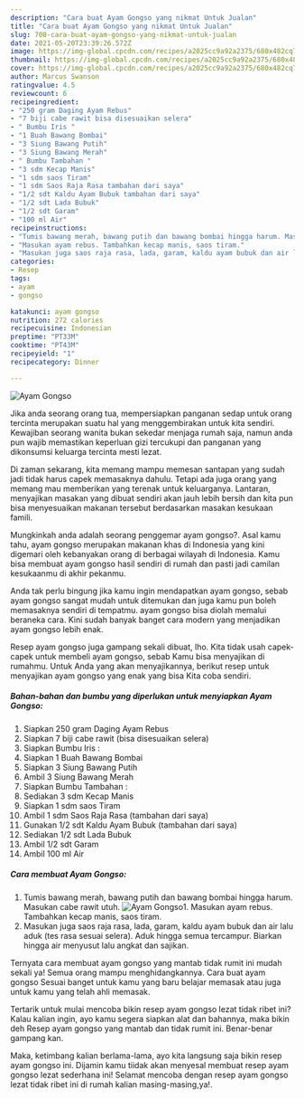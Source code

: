 ```yaml
---
description: "Cara buat Ayam Gongso yang nikmat Untuk Jualan"
title: "Cara buat Ayam Gongso yang nikmat Untuk Jualan"
slug: 700-cara-buat-ayam-gongso-yang-nikmat-untuk-jualan
date: 2021-05-20T23:39:26.572Z
image: https://img-global.cpcdn.com/recipes/a2025cc9a92a2375/680x482cq70/ayam-gongso-foto-resep-utama.jpg
thumbnail: https://img-global.cpcdn.com/recipes/a2025cc9a92a2375/680x482cq70/ayam-gongso-foto-resep-utama.jpg
cover: https://img-global.cpcdn.com/recipes/a2025cc9a92a2375/680x482cq70/ayam-gongso-foto-resep-utama.jpg
author: Marcus Swanson
ratingvalue: 4.5
reviewcount: 6
recipeingredient:
- "250 gram Daging Ayam Rebus"
- "7 biji cabe rawit bisa disesuaikan selera"
- " Bumbu Iris "
- "1 Buah Bawang Bombai"
- "3 Siung Bawang Putih"
- "3 Siung Bawang Merah"
- " Bumbu Tambahan "
- "3 sdm Kecap Manis"
- "1 sdm saos Tiram"
- "1 sdm Saos Raja Rasa tambahan dari saya"
- "1/2 sdt Kaldu Ayam Bubuk tambahan dari saya"
- "1/2 sdt Lada Bubuk"
- "1/2 sdt Garam"
- "100 ml Air"
recipeinstructions:
- "Tumis bawang merah, bawang putih dan bawang bombai hingga harum. Masukan cabe rawit utuh."
- "Masukan ayam rebus. Tambahkan kecap manis, saos tiram."
- "Masukan juga saos raja rasa, lada, garam, kaldu ayam bubuk dan air lalu aduk (tes rasa sesuai selera). Aduk hingga semua tercampur. Biarkan hingga air menyusut lalu angkat dan sajikan."
categories:
- Resep
tags:
- ayam
- gongso

katakunci: ayam gongso 
nutrition: 272 calories
recipecuisine: Indonesian
preptime: "PT33M"
cooktime: "PT43M"
recipeyield: "1"
recipecategory: Dinner

---
```



![Ayam Gongso](https://img-global.cpcdn.com/recipes/a2025cc9a92a2375/680x482cq70/ayam-gongso-foto-resep-utama.jpg)

Jika anda seorang orang tua, mempersiapkan panganan sedap untuk orang tercinta merupakan suatu hal yang menggembirakan untuk kita sendiri. Kewajiban seorang  wanita bukan sekedar menjaga rumah saja, namun anda pun wajib memastikan keperluan gizi tercukupi dan panganan yang dikonsumsi keluarga tercinta mesti lezat.

Di zaman  sekarang, kita memang mampu memesan santapan yang sudah jadi tidak harus capek memasaknya dahulu. Tetapi ada juga orang yang memang mau memberikan yang terenak untuk keluarganya. Lantaran, menyajikan masakan yang dibuat sendiri akan jauh lebih bersih dan kita pun bisa menyesuaikan makanan tersebut berdasarkan masakan kesukaan famili. 



Mungkinkah anda adalah seorang penggemar ayam gongso?. Asal kamu tahu, ayam gongso merupakan makanan khas di Indonesia yang kini digemari oleh kebanyakan orang di berbagai wilayah di Indonesia. Kamu bisa membuat ayam gongso hasil sendiri di rumah dan pasti jadi camilan kesukaanmu di akhir pekanmu.

Anda tak perlu bingung jika kamu ingin mendapatkan ayam gongso, sebab ayam gongso sangat mudah untuk ditemukan dan juga kamu pun boleh memasaknya sendiri di tempatmu. ayam gongso bisa diolah memalui beraneka cara. Kini sudah banyak banget cara modern yang menjadikan ayam gongso lebih enak.

Resep ayam gongso juga gampang sekali dibuat, lho. Kita tidak usah capek-capek untuk membeli ayam gongso, sebab Kamu bisa menyajikan di rumahmu. Untuk Anda yang akan menyajikannya, berikut resep untuk menyajikan ayam gongso yang enak yang bisa Kita coba sendiri.

<!--inarticleads1-->

##### Bahan-bahan dan bumbu yang diperlukan untuk menyiapkan Ayam Gongso:

1. Siapkan 250 gram Daging Ayam Rebus
1. Siapkan 7 biji cabe rawit (bisa disesuaikan selera)
1. Siapkan  Bumbu Iris :
1. Siapkan 1 Buah Bawang Bombai
1. Siapkan 3 Siung Bawang Putih
1. Ambil 3 Siung Bawang Merah
1. Siapkan  Bumbu Tambahan :
1. Sediakan 3 sdm Kecap Manis
1. Siapkan 1 sdm saos Tiram
1. Ambil 1 sdm Saos Raja Rasa (tambahan dari saya)
1. Gunakan 1/2 sdt Kaldu Ayam Bubuk (tambahan dari saya)
1. Sediakan 1/2 sdt Lada Bubuk
1. Ambil 1/2 sdt Garam
1. Ambil 100 ml Air




<!--inarticleads2-->

##### Cara membuat Ayam Gongso:

1. Tumis bawang merah, bawang putih dan bawang bombai hingga harum. Masukan cabe rawit utuh.
<img src="https://img-global.cpcdn.com/steps/dad2d837914efc99/160x128cq70/ayam-gongso-langkah-memasak-1-foto.jpg" alt="Ayam Gongso">1. Masukan ayam rebus. Tambahkan kecap manis, saos tiram.
1. Masukan juga saos raja rasa, lada, garam, kaldu ayam bubuk dan air lalu aduk (tes rasa sesuai selera). Aduk hingga semua tercampur. Biarkan hingga air menyusut lalu angkat dan sajikan.




Ternyata cara membuat ayam gongso yang mantab tidak rumit ini mudah sekali ya! Semua orang mampu menghidangkannya. Cara buat ayam gongso Sesuai banget untuk kamu yang baru belajar memasak atau juga untuk kamu yang telah ahli memasak.

Tertarik untuk mulai mencoba bikin resep ayam gongso lezat tidak ribet ini? Kalau kalian ingin, ayo kamu segera siapkan alat dan bahannya, maka bikin deh Resep ayam gongso yang mantab dan tidak rumit ini. Benar-benar gampang kan. 

Maka, ketimbang kalian berlama-lama, ayo kita langsung saja bikin resep ayam gongso ini. Dijamin kamu tiidak akan menyesal membuat resep ayam gongso lezat sederhana ini! Selamat mencoba dengan resep ayam gongso lezat tidak ribet ini di rumah kalian masing-masing,ya!.

